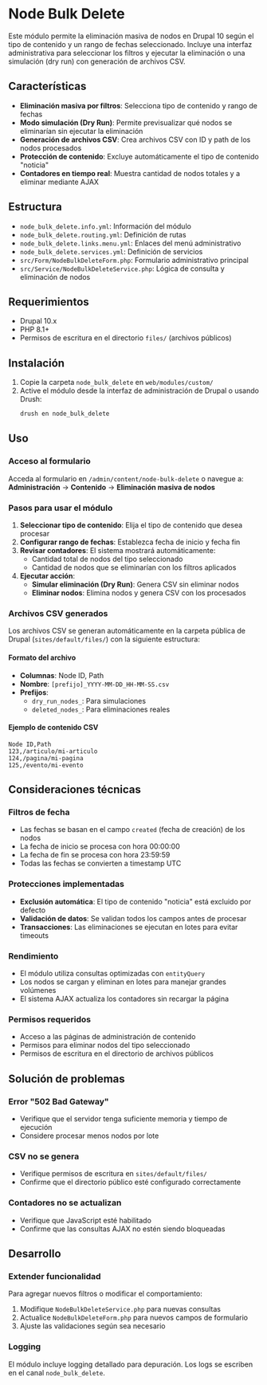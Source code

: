# Node Bulk Delete

Este módulo permite la eliminación masiva de nodos en Drupal 10 según el tipo de contenido y un rango de fechas seleccionado. Incluye una interfaz administrativa para seleccionar los filtros y ejecutar la eliminación o una simulación (dry run) con generación de archivos CSV.

## Características

- **Eliminación masiva por filtros**: Selecciona tipo de contenido y rango de fechas
- **Modo simulación (Dry Run)**: Permite previsualizar qué nodos se eliminarían sin ejecutar la eliminación
- **Generación de archivos CSV**: Crea archivos CSV con ID y path de los nodos procesados
- **Protección de contenido**: Excluye automáticamente el tipo de contenido "noticia"
- **Contadores en tiempo real**: Muestra cantidad de nodos totales y a eliminar mediante AJAX

## Estructura

- `node_bulk_delete.info.yml`: Información del módulo
- `node_bulk_delete.routing.yml`: Definición de rutas
- `node_bulk_delete.links.menu.yml`: Enlaces del menú administrativo
- `node_bulk_delete.services.yml`: Definición de servicios
- `src/Form/NodeBulkDeleteForm.php`: Formulario administrativo principal
- `src/Service/NodeBulkDeleteService.php`: Lógica de consulta y eliminación de nodos

## Requerimientos

- Drupal 10.x
- PHP 8.1+
- Permisos de escritura en el directorio `files/` (archivos públicos)

## Instalación

1. Copie la carpeta `node_bulk_delete` en `web/modules/custom/`
2. Active el módulo desde la interfaz de administración de Drupal o usando Drush:
   ```bash
   drush en node_bulk_delete
   ```

## Uso

### Acceso al formulario
Acceda al formulario en `/admin/content/node-bulk-delete` o navegue a:
**Administración** → **Contenido** → **Eliminación masiva de nodos**

### Pasos para usar el módulo

1. **Seleccionar tipo de contenido**: Elija el tipo de contenido que desea procesar
2. **Configurar rango de fechas**: Establezca fecha de inicio y fecha fin
3. **Revisar contadores**: El sistema mostrará automáticamente:
   - Cantidad total de nodos del tipo seleccionado
   - Cantidad de nodos que se eliminarían con los filtros aplicados
4. **Ejecutar acción**:
   - **Simular eliminación (Dry Run)**: Genera CSV sin eliminar nodos
   - **Eliminar nodos**: Elimina nodos y genera CSV con los procesados

### Archivos CSV generados

Los archivos CSV se generan automáticamente en la carpeta pública de Drupal (`sites/default/files/`) con la siguiente estructura:

#### Formato del archivo
- **Columnas**: Node ID, Path
- **Nombre**: `[prefijo]_YYYY-MM-DD_HH-MM-SS.csv`
- **Prefijos**:
  - `dry_run_nodes_`: Para simulaciones
  - `deleted_nodes_`: Para eliminaciones reales

#### Ejemplo de contenido CSV
```csv
Node ID,Path
123,/articulo/mi-articulo
124,/pagina/mi-pagina
125,/evento/mi-evento
```

## Consideraciones técnicas

### Filtros de fecha
- Las fechas se basan en el campo `created` (fecha de creación) de los nodos
- La fecha de inicio se procesa con hora 00:00:00
- La fecha de fin se procesa con hora 23:59:59
- Todas las fechas se convierten a timestamp UTC

### Protecciones implementadas
- **Exclusión automática**: El tipo de contenido "noticia" está excluido por defecto
- **Validación de datos**: Se validan todos los campos antes de procesar
- **Transacciones**: Las eliminaciones se ejecutan en lotes para evitar timeouts

### Rendimiento
- El módulo utiliza consultas optimizadas con `entityQuery`
- Los nodos se cargan y eliminan en lotes para manejar grandes volúmenes
- El sistema AJAX actualiza los contadores sin recargar la página

### Permisos requeridos
- Acceso a las páginas de administración de contenido
- Permisos para eliminar nodos del tipo seleccionado
- Permisos de escritura en el directorio de archivos públicos

## Solución de problemas

### Error "502 Bad Gateway"
- Verifique que el servidor tenga suficiente memoria y tiempo de ejecución
- Considere procesar menos nodos por lote

### CSV no se genera
- Verifique permisos de escritura en `sites/default/files/`
- Confirme que el directorio público esté configurado correctamente

### Contadores no se actualizan
- Verifique que JavaScript esté habilitado
- Confirme que las consultas AJAX no estén siendo bloqueadas

## Desarrollo

### Extender funcionalidad
Para agregar nuevos filtros o modificar el comportamiento:

1. Modifique `NodeBulkDeleteService.php` para nuevas consultas
2. Actualice `NodeBulkDeleteForm.php` para nuevos campos de formulario
3. Ajuste las validaciones según sea necesario

### Logging
El módulo incluye logging detallado para depuración. Los logs se escriben en el canal `node_bulk_delete`. 